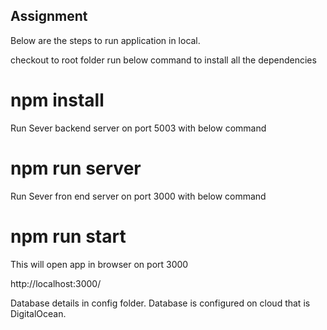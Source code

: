 
## Assignment

Below are the steps to run application in local.

checkout to root folder run below command to install all the dependencies

# npm install

Run Sever backend server on port 5003 with below command

# npm run server

Run Sever fron end server on port 3000 with below command

# npm run start


This will open app in browser on port 3000

http://localhost:3000/


Database details in config folder.
Database is configured on cloud that is DigitalOcean.